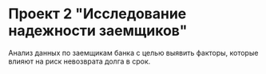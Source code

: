 # Проект 2 "Исследование надежности заемщиков"

Анализ данных по заемщикам банка с целью выявить факторы, которые влияют на риск невозврата долга в срок.
